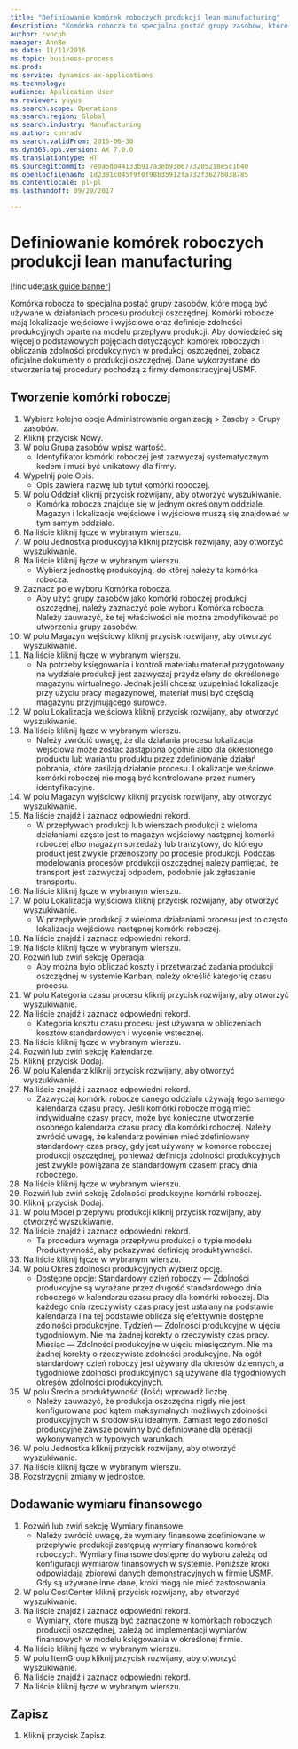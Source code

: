 ```yaml
--- 
title: "Definiowanie komórek roboczych produkcji lean manufacturing"
description: "Komórka robocza to specjalna postać grupy zasobów, które mogą być używane w działaniach procesu produkcji oszczędnej."
author: cvocph
manager: AnnBe
ms.date: 11/11/2016
ms.topic: business-process
ms.prod: 
ms.service: dynamics-ax-applications
ms.technology: 
audience: Application User
ms.reviewer: yuyus
ms.search.scope: Operations
ms.search.region: Global
ms.search.industry: Manufacturing
ms.author: conradv
ms.search.validFrom: 2016-06-30
ms.dyn365.ops.version: AX 7.0.0
ms.translationtype: HT
ms.sourcegitcommit: 7e0a5d044133b917a3eb9386773205218e5c1b40
ms.openlocfilehash: 1d2381c045f9f0f98b35912fa732f3627b038785
ms.contentlocale: pl-pl
ms.lasthandoff: 09/29/2017

---
```

# <a name="define-lean-manufacturing-work-cells"></a>Definiowanie komórek roboczych produkcji lean manufacturing

[!include[task guide banner](../../includes/task-guide-banner.md)]

Komórka robocza to specjalna postać grupy zasobów, które mogą być używane w działaniach procesu produkcji oszczędnej. Komórki robocze mają lokalizacje wejściowe i wyjściowe oraz definicje zdolności produkcyjnych oparte na modelu przepływu produkcji. Aby dowiedzieć się więcej o podstawowych pojęciach dotyczących komórek roboczych i obliczania zdolności produkcyjnych w produkcji oszczędnej, zobacz oficjalne dokumenty o produkcji oszczędnej. Dane wykorzystane do stworzenia tej procedury pochodzą z firmy demonstracyjnej USMF.


## <a name="create-a-work-cell"></a>Tworzenie komórki roboczej 
1. Wybierz kolejno opcje Administrowanie organizacją > Zasoby > Grupy zasobów.
2. Kliknij przycisk Nowy.
3. W polu Grupa zasobów wpisz wartość.
    * Identyfikator komórki roboczej jest zazwyczaj systematycznym kodem i musi być unikatowy dla firmy.  
4. Wypełnij pole Opis.
    * Opis zawiera nazwę lub tytuł komórki roboczej.  
5. W polu Oddział kliknij przycisk rozwijany, aby otworzyć wyszukiwanie.
    * Komórka robocza znajduje się w jednym określonym oddziale. Magazyn i lokalizacje wejściowe i wyjściowe muszą się znajdować w tym samym oddziale.  
6. Na liście kliknij łącze w wybranym wierszu.
7. W polu Jednostka produkcyjna kliknij przycisk rozwijany, aby otworzyć wyszukiwanie.
8. Na liście kliknij łącze w wybranym wierszu.
    * Wybierz jednostkę produkcyjną, do której należy ta komórka robocza.  
9. Zaznacz pole wyboru Komórka robocza.
    * Aby użyć grupy zasobów jako komórki roboczej produkcji oszczędnej, należy zaznaczyć pole wyboru Komórka robocza.  Należy zauważyć, że tej właściwości nie można zmodyfikować po utworzeniu grupy zasobów.  
10. W polu Magazyn wejściowy kliknij przycisk rozwijany, aby otworzyć wyszukiwanie.
11. Na liście kliknij łącze w wybranym wierszu.
    * Na potrzeby księgowania i kontroli materiału materiał przygotowany na wydziale produkcji jest zazwyczaj przydzielany do określonego magazynu wirtualnego. Jednak jeśli chcesz uzupełniać lokalizacje przy użyciu pracy magazynowej, materiał musi być częścią magazynu przyjmującego surowce.  
12. W polu Lokalizacja wejściowa kliknij przycisk rozwijany, aby otworzyć wyszukiwanie.
13. Na liście kliknij łącze w wybranym wierszu.
    * Należy zwrócić uwagę, że dla działania procesu lokalizacja wejściowa może zostać zastąpiona ogólnie albo dla określonego produktu lub wariantu produktu przez zdefiniowanie działań pobrania, które zasilają działanie procesu. Lokalizacje wejściowe komórki roboczej nie mogą być kontrolowane przez numery identyfikacyjne.  
14. W polu Magazyn wyjściowy kliknij przycisk rozwijany, aby otworzyć wyszukiwanie.
15. Na liście znajdź i zaznacz odpowiedni rekord.
    * W przepływach produkcji lub wierszach produkcji z wieloma działaniami często jest to magazyn wejściowy następnej komórki roboczej albo magazyn sprzedaży lub tranzytowy, do którego produkt jest zwykle przenoszony po procesie produkcji. Podczas modelowania procesów produkcji oszczędnej należy pamiętać, że transport jest zazwyczaj odpadem, podobnie jak zgłaszanie transportu.  
16. Na liście kliknij łącze w wybranym wierszu.
17. W polu Lokalizacja wyjściowa kliknij przycisk rozwijany, aby otworzyć wyszukiwanie.
    * W przepływie produkcji z wieloma działaniami procesu jest to często lokalizacja wejściowa następnej komórki roboczej.  
18. Na liście znajdź i zaznacz odpowiedni rekord.
19. Na liście kliknij łącze w wybranym wierszu.
20. Rozwiń lub zwiń sekcję Operacja.
    * Aby można było obliczać koszty i przetwarzać zadania produkcji oszczędnej w systemie Kanban, należy określić kategorię czasu procesu.  
21. W polu Kategoria czasu procesu kliknij przycisk rozwijany, aby otworzyć wyszukiwanie.
22. Na liście znajdź i zaznacz odpowiedni rekord.
    * Kategoria kosztu czasu procesu jest używana w obliczeniach kosztów standardowych i wycenie wstecznej.  
23. Na liście kliknij łącze w wybranym wierszu.
24. Rozwiń lub zwiń sekcję Kalendarze.
25. Kliknij przycisk Dodaj.
26. W polu Kalendarz kliknij przycisk rozwijany, aby otworzyć wyszukiwanie.
27. Na liście znajdź i zaznacz odpowiedni rekord.
    * Zazwyczaj komórki robocze danego oddziału używają tego samego kalendarza czasu pracy. Jeśli komórki robocze mogą mieć indywidualne czasy pracy, może być konieczne utworzenie osobnego kalendarza czasu pracy dla komórki roboczej. Należy zwrócić uwagę, że kalendarz powinien mieć zdefiniowany standardowy czas pracy, gdy jest używany w komórce roboczej produkcji oszczędnej, ponieważ definicja zdolności produkcyjnych jest zwykle powiązana ze standardowym czasem pracy dnia roboczego.  
28. Na liście kliknij łącze w wybranym wierszu.
29. Rozwiń lub zwiń sekcję Zdolności produkcyjne komórki roboczej.
30. Kliknij przycisk Dodaj.
31. W polu Model przepływu produkcji kliknij przycisk rozwijany, aby otworzyć wyszukiwanie.
32. Na liście znajdź i zaznacz odpowiedni rekord.
    * Ta procedura wymaga przepływu produkcji o typie modelu Produktywność, aby pokazywać definicję produktywności.  
33. Na liście kliknij łącze w wybranym wierszu.
34. W polu Okres zdolności produkcyjnych wybierz opcję.
    * Dostępne opcje:   Standardowy dzień roboczy — Zdolności produkcyjne są wyrażane przez długość standardowego dnia roboczego w kalendarzu czasu pracy dla komórki roboczej. Dla każdego dnia rzeczywisty czas pracy jest ustalany na podstawie kalendarza i na tej podstawie oblicza się efektywnie dostępne zdolności produkcyjne.   Tydzień — Zdolności produkcyjne w ujęciu tygodniowym. Nie ma żadnej korekty o rzeczywisty czas pracy.   Miesiąc — Zdolności produkcyjne w ujęciu miesięcznym. Nie ma żadnej korekty o rzeczywiste zdolności produkcyjne.   Na ogół standardowy dzień roboczy jest używany dla okresów dziennych, a tygodniowe zdolności produkcyjnych są używane dla tygodniowych okresów zdolności produkcyjnych.  
35. W polu Średnia produktywność (ilość) wprowadź liczbę.
    * Należy zauważyć, że produkcja oszczędna nigdy nie jest konfigurowana pod kątem maksymalnych możliwych zdolności produkcyjnych w środowisku idealnym. Zamiast tego zdolności produkcyjne zawsze powinny być definiowane dla operacji wykonywanych w typowych warunkach.  
36. W polu Jednostka kliknij przycisk rozwijany, aby otworzyć wyszukiwanie.
37. Na liście kliknij łącze w wybranym wierszu.
38. Rozstrzygnij zmiany w jednostce.

## <a name="add-a-financial-dimension"></a>Dodawanie wymiaru finansowego
1. Rozwiń lub zwiń sekcję Wymiary finansowe.
    * Należy zwrócić uwagę, że wymiary finansowe zdefiniowane w przepływie produkcji zastępują wymiary finansowe komórek roboczych.    Wymiary finansowe dostępne do wyboru zależą od konfiguracji wymiarów finansowych w systemie. Poniższe kroki odpowiadają zbiorowi danych demonstracyjnych w firmie USMF. Gdy są używane inne dane, kroki mogą nie mieć zastosowania.  
2. W polu CostCenter kliknij przycisk rozwijany, aby otworzyć wyszukiwanie.
3. Na liście znajdź i zaznacz odpowiedni rekord.
    * Wymiary, które muszą być zaznaczone w komórkach roboczych produkcji oszczędnej, zależą od implementacji wymiarów finansowych w modelu księgowania w określonej firmie.  
4. Na liście kliknij łącze w wybranym wierszu.
5. W polu ItemGroup kliknij przycisk rozwijany, aby otworzyć wyszukiwanie.
6. Na liście znajdź i zaznacz odpowiedni rekord.
7. Na liście kliknij łącze w wybranym wierszu.

## <a name="save"></a>Zapisz
1. Kliknij przycisk Zapisz.


